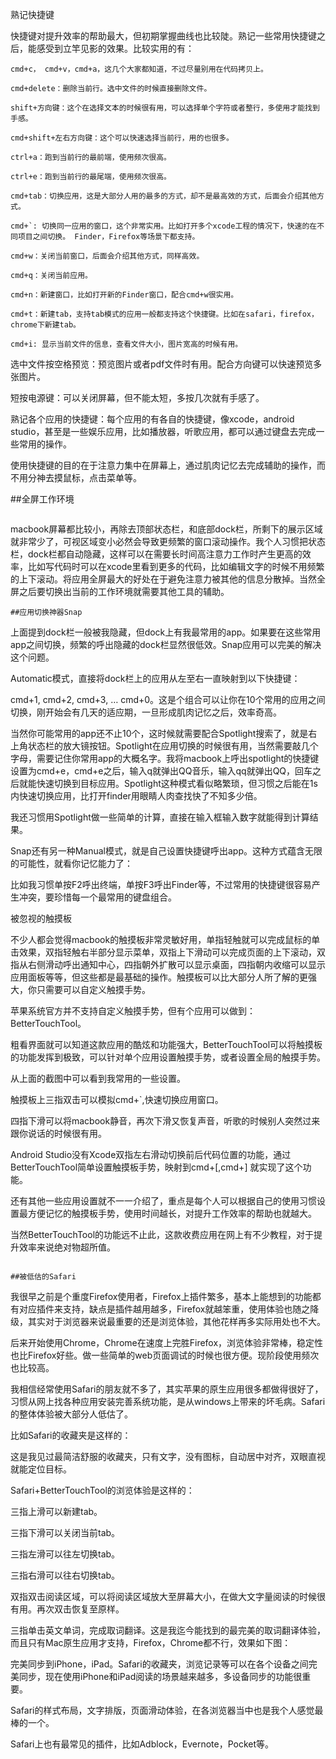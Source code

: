 熟记快捷键

快捷键对提升效率的帮助最大，但初期掌握曲线也比较陡。熟记一些常用快捷键之后，能感受到立竿见影的效果。比较实用的有：
```
cmd+c， cmd+v，cmd+a，这几个大家都知道，不过尽量别用在代码拷贝上。

cmd+delete：删除当前行。选中文件的时候直接删除文件。

shift+方向键：这个在选择文本的时候很有用，可以选择单个字符或者整行，多使用才能找到手感。

cmd+shift+左右方向键：这个可以快速选择当前行，用的也很多。

ctrl+a：跑到当前行的最前端，使用频次很高。

ctrl+e：跑到当前行的最尾端，使用频次很高。

cmd+tab：切换应用，这是大部分人用的最多的方式，却不是最高效的方式，后面会介绍其他方式。

cmd+`: 切换同一应用的窗口，这个非常实用。比如打开多个xcode工程的情况下，快速的在不同项目之间切换。 Finder，Firefox等场景下都支持。

cmd+w：关闭当前窗口，后面会介绍其他方式，同样高效。

cmd+q：关闭当前应用。

cmd+n：新建窗口，比如打开新的Finder窗口，配合cmd+w很实用。

cmd+t：新建tab，支持tab模式的应用一般都支持这个快捷键。比如在safari，firefox，chrome下新建tab。

cmd+i: 显示当前文件的信息，查看文件大小，图片宽高的时候有用。

```

选中文件按空格预览：预览图片或者pdf文件时有用。配合方向键可以快速预览多张图片。

短按电源键：可以关闭屏幕，但不能太短，多按几次就有手感了。

熟记各个应用的快捷键：每个应用的有各自的快捷键，像xcode，android studio，甚至是一些娱乐应用，比如播放器，听歌应用，都可以通过键盘去完成一些常用的操作。

使用快捷键的目的在于注意力集中在屏幕上，通过肌肉记忆去完成辅助的操作，而不用分神去摸鼠标，点击菜单等。

##全屏工作环境
```

```
macbook屏幕都比较小，再除去顶部状态栏，和底部dock栏，所剩下的展示区域就非常少了，可视区域变小必然会导致更频繁的窗口滚动操作。我个人习惯把状态栏，dock栏都自动隐藏，这样可以在需要长时间高注意力工作时产生更高的效率，比如写代码时可以在xcode里看到更多的代码，比如编辑文字的时候不用频繁的上下滚动。将应用全屏最大的好处在于避免注意力被其他的信息分散掉。当然全屏之后要切换出当前的工作环境就需要其他工具的辅助。
```
##应用切换神器Snap

```
上面提到dock栏一般被我隐藏，但dock上有我最常用的app。如果要在这些常用app之间切换，频繁的呼出隐藏的dock栏显然很低效。Snap应用可以完美的解决这个问题。

Automatic模式，直接将dock栏上的应用从左至右一直映射到以下快捷键：

cmd+1, cmd+2, cmd+3, … cmd+0。这是个组合可以让你在10个常用的应用之间切换，刚开始会有几天的适应期，一旦形成肌肉记忆之后，效率奇高。

当然你可能常用的app还不止10个，这时候就需要配合Spotlight搜索了，就是右上角状态栏的放大镜按钮。Spotlight在应用切换的时候很有用，当然需要敲几个字母，需要记住你常用app的大概名字。我将macbook上呼出spotlight的快捷键设置为cmd+e，cmd+e之后，输入q就弹出QQ音乐，输入qq就弹出QQ，回车之后就能快速切换到目标应用。Spotlight这种模式看似略繁琐，但习惯之后能在1s内快速切换应用，比打开finder用眼睛人肉查找快了不知多少倍。

我还习惯用Spotlight做一些简单的计算，直接在输入框输入数字就能得到计算结果。

Snap还有另一种Manual模式，就是自己设置快捷键呼出app。这种方式蕴含无限的可能性，就看你记忆能力了：



比如我习惯单按F2呼出终端，单按F3呼出Finder等，不过常用的快捷键很容易产生冲突，要珍惜每一个最常用的键盘组合。

被忽视的触摸板

不少人都会觉得macbook的触摸板非常灵敏好用，单指轻触就可以完成鼠标的单击效果，双指轻触右半部分显示菜单，双指上下滑动可以完成页面的上下滚动，双指从右侧滑动呼出通知中心，四指朝外扩散可以显示桌面，四指朝内收缩可以显示应用面板等等，但这些都是最基础的操作。触摸板可以比大部分人所了解的更强大，你只需要可以自定义触摸手势。

苹果系统官方并不支持自定义触摸手势，但有个应用可以做到：BetterTouchTool。


粗看界面就可以知道这款应用的酷炫和功能强大，BetterTouchTool可以将触摸板的功能发挥到极致，可以针对单个应用设置触摸手势，或者设置全局的触摸手势。

从上面的截图中可以看到我常用的一些设置。

触摸板上三指双击可以模拟cmd+`,快速切换应用窗口。

四指下滑可以将macbook静音，再次下滑又恢复声音，听歌的时候别人突然过来跟你说话的时候很有用。

Android Studio没有Xcode双指左右滑动切换前后代码位置的功能，通过BetterTouchTool简单设置触摸板手势，映射到cmd+[,cmd+] 就实现了这个功能。

还有其他一些应用设置就不一一介绍了，重点是每个人可以根据自己的使用习惯设置最方便记忆的触摸板手势，使用时间越长，对提升工作效率的帮助也就越大。

当然BetterTouchTool的功能远不止此，这款收费应用在网上有不少教程，对于提升效率来说绝对物超所值。
```

##被低估的Safari
```
我很早之前是个重度Firefox使用者，Firefox上插件繁多，基本上能想到的功能都有对应插件来支持，缺点是插件越用越多，Firefox就越笨重，使用体验也随之降级，其实对于浏览器来说最重要的还是浏览体验，其他花样再多实际用处也不大。

后来开始使用Chrome，Chrome在速度上完胜Firefox，浏览体验非常棒，稳定性也比Firefox好些。做一些简单的web页面调试的时候也很方便。现阶段使用频次也比较高。

我相信经常使用Safari的朋友就不多了，其实苹果的原生应用很多都做得很好了，习惯从网上找各种应用安装完善系统功能，是从windows上带来的坏毛病。Safari的整体体验被大部分人低估了。

比如Safari的收藏夹是这样的：



这是我见过最简洁舒服的收藏夹，只有文字，没有图标，自动居中对齐，双眼直视就能定位目标。

Safari+BetterTouchTool的浏览体验是这样的：

三指上滑可以新建tab。

三指下滑可以关闭当前tab。

三指左滑可以往左切换tab。

三指右滑可以往右切换tab。

双指双击阅读区域，可以将阅读区域放大至屏幕大小，在做大文字量阅读的时候很有用。再次双击恢复至原样。

三指单击英文单词，完成取词翻译。这是我迄今能找到的最完美的取词翻译体验，而且只有Mac原生应用才支持，Firefox，Chrome都不行，效果如下图：

完美同步到iPhone，iPad。Safari的收藏夹，浏览记录等可以在各个设备之间完美同步，现在使用iPhone和iPad阅读的场景越来越多，多设备同步的功能很重要。

Safari的样式布局，文字排版，页面滑动体验，在各浏览器当中也是我个人感觉最棒的一个。

Safari上也有最常见的插件，比如Adblock，Evernote，Pocket等。
```
